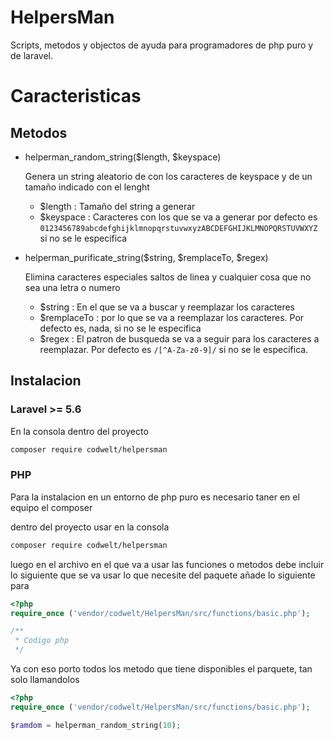 # HelpersMan
Scripts, metodos  y objectos de ayuda para programadores de php puro y de laravel.

# Caracteristicas

## Metodos
- helperman_random_string($length, $keyspace)   
  
   Genera un string aleatorio de con los caracteres de keyspace y de un tamaño indicado con el lenght
    - $length : Tamaño del string a generar 
    - $keyspace : Caracteres con los que se va a generar por defecto es `0123456789abcdefghijklmnopqrstuvwxyzABCDEFGHIJKLMNOPQRSTUVWXYZ` si no se le especifica
- helperman_purificate_string($string, $remplaceTo, $regex)

    Elimina caracteres especiales saltos de linea y cualquier cosa que no sea una letra o numero
    - $string : En el que se va a buscar y reemplazar los caracteres
    - $remplaceTo : por lo que se va a reemplazar los caracteres. Por defecto es, nada, si no se le especifica
    - $regex : El patron de busqueda se va a seguir para los caracteres a reemplazar. Por defecto es `/[^A-Za-z0-9]/` si no se le especifica.

## Instalacion

### Laravel >= 5.6

En la consola dentro del proyecto
```Bash
composer require codwelt/helpersman
```
### PHP

Para la instalacion en un entorno de php puro es necesario taner en el equipo el composer

dentro del proyecto usar en la consola 

```Bash
composer require codwelt/helpersman
```

luego en el archivo en el que va a usar las funciones o metodos debe incluir lo siguiente que se va usar lo que necesite del paquete añade lo siguiente para 

```php
<?php
require_once ('vendor/codwelt/HelpersMan/src/functions/basic.php');

/**
 * Codigo php  
 */
```
Ya con eso porto todos los metodo que tiene disponibles el parquete, tan solo llamandolos

```php
<?php
require_once ('vendor/codwelt/HelpersMan/src/functions/basic.php');

$ramdom = helperman_random_string(10);
```